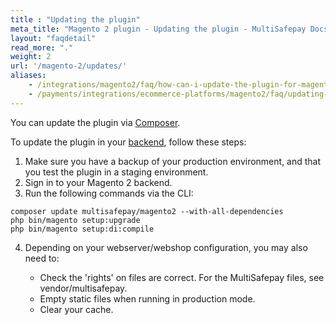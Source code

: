 ```yaml
---
title : "Updating the plugin"
meta_title: "Magento 2 plugin - Updating the plugin - MultiSafepay Docs"
layout: "faqdetail"
read_more: "."
weight: 2
url: '/magento-2/updates/'
aliases: 
    - /integrations/magento2/faq/how-can-i-update-the-plugin-for-magento2/
    - /payments/integrations/ecommerce-platforms/magento2/faq/updating-the-plugin/
---
```


You can update the plugin via [Composer](https://getcomposer.org).

To update the plugin in your [backend](/glossaries/multisafepay-glossary/#backend), follow these steps:

1. Make sure you have a backup of your production environment, and that you test the plugin in a staging environment.
2. Sign in to your Magento 2 backend.
3. Run the following commands via the CLI:
```
composer update multisafepay/magento2 --with-all-dependencies
php bin/magento setup:upgrade
php bin/magento setup:di:compile
```

4. Depending on your webserver/webshop configuration, you may also need to:

    - Check the 'rights' on files are correct. For the MultiSafepay files, see vendor/multisafepay.
    - Empty static files when running in production mode.
    - Clear your cache.


